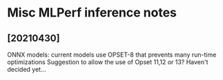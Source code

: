 ﻿# Misc MLPerf inference notes

## [20210430] 

 ONNX models: current models use OPSET-8 that prevents many run-time optimizations
 Suggestion to allow the use of Opset 11,12 or 13? Haven't decided yet...

